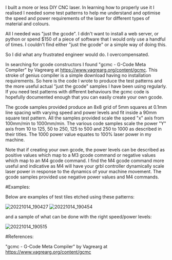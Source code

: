 I built a more or less DIY CNC laser. In learning how to properly use it I realised I needed some test patterns to help me understand and optimise the speed and power requirements of the laser for different types of material and colours.

All I needed was "just the gcode". I didn't want to install a web server, or python or spend $150 of a piece of software that I would only use a handful of times. I couldn't find either "just the gcode" or a simple way of doing this.

So I did what any frustrated engineer would do. I overcompensated.

In searching for gcode constructors I found "gcmc - G-Code Meta Compiler" by Vagrearg at https://www.vagrearg.org/content/gcmc. This stroke of genius compiler is a simple download having no installation requirements. So here is the code I wrote to produce the test patterns and the more useful actual "just the  gcode" samples I have been using regularly. If you need test patterns with different behaviours the gcmc code is hopefully documented enough that you can easily create your own gcode.

The gcode samples provided produce an 8x8 grid of 5mm squares at 0.1mm line spacing with varying speed and power levels and fit inside a 90mm square test pattern. All the samples provided scale the speed "x" axis from 100mm/min to 1000mm/min. The various code samples scale the power "Y" axis from 10 to 125, 50 to 250, 125 to 500 and 250 to 1000 as described in their titles. The 1000 power value equates to 100% laser power in my machine.

Note that if creating your own gcode, the power levels can be described as positive values which map to a M3 gcode command or negative values which map to an M4 gcode command. I find the M4 gcode command more useful and indicative as M4 will have your grbl controller dynamically scale laser power in response to the dynamics of your machine movement. The gcode samples provided use negative power values and M4 commands.

#Examples:

Below are examples of test tiles etched using these patterns:

![20221014_190427](https://user-images.githubusercontent.com/7357540/195806169-d4c87ede-ce21-477c-b440-1632457073fb.jpg)
![20221014_190454](https://user-images.githubusercontent.com/7357540/195806645-e2bf2510-a7ed-4ea7-99ba-f3e312fb80f7.jpg)

and a sample of what can be done with the right speed/power levels:

![20221014_190515](https://user-images.githubusercontent.com/7357540/195806285-dd420817-5461-4474-bc8a-a6fb128f28d9.jpg)

#References:

"gcmc - G-Code Meta Compiler" by Vagrearg at https://www.vagrearg.org/content/gcmc
